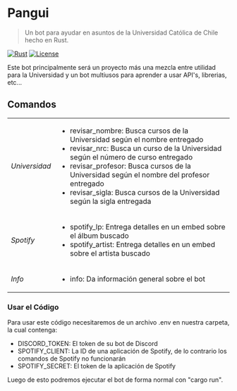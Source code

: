 # Pangui
> Un bot para ayudar en asuntos de la Universidad Católica de Chile hecho en Rust.

[![Rust](https://img.shields.io/badge/Rust-%2B1.77-orange?logo=rust)](https://blog.rust-lang.org/2024/02/08/Rust-1.76.0.html)
[![License](https://img.shields.io/badge/License-MIT-red)](https://opensource.org/licenses/MIT)

Este bot principalmente será un proyecto más una mezcla entre utilidad para la Universidad y un bot multiusos para aprender a usar API's, librerias, etc...

## Comandos
<div align="center">
  <table style="width:100%">
    <tr>
      <td><em>Universidad</em></td>
      <td>
        <ul>
          <li>revisar_nombre: Busca cursos de la Universidad según el nombre entregado</li>
          <li>revisar_nrc: Busca un curso de la Universidad según el número de curso entregado</li>
          <li>revisar_profesor: Busca cursos de la Universidad según el nombre del profesor entregado</li>
          <li>revisar_sigla: Busca cursos de la Universidad según la sigla entregada</li>
        </ul>
      </td>
    </tr>
    <tr>
      <td><em>Spotify</em></td>
      <td>
        <ul>
          <li>spotify_lp: Entrega detalles en un embed sobre el álbum buscado</li>
          <li>spotify_artist: Entrega detalles en un embed sobre el artista buscado</li>
        </ul>
      </td>
    </tr>
    <tr>
      <td><em>Info</em></td>
      <td>
        <ul>
          <li>info: Da información general sobre el bot</li>
        </ul>
      </td>
    </tr>
  </table>
</div>

### Usar el Código

Para usar este código necesitaremos de un archivo .env en nuestra carpeta, la cual contenga:
  - DISCORD_TOKEN: El token de su bot de Discord
  - SPOTIFY_CLIENT: La ID de una aplicación de Spotify, de lo contrario los comandos de Spotify no funcionarán
  - SPOTIFY_SECRET: El token de la aplicación de Spotify

Luego de esto podremos ejecutar el bot de forma normal con "cargo run".